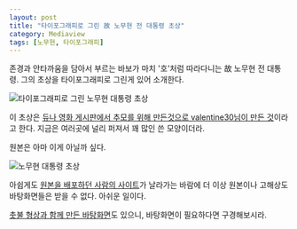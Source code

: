 ```yaml
---
layout: post
title: "타이포그래피로 그린 故 노무현 전 대통령 초상"
category: Mediaview
tags: [노무현, 타이포그래피]
---
```


존경과 안타까움을 담아서 부르는 바보가 마치 '호'처럼 따라다니는 故 노무현 전 대통령.
그의 초상을 타이포그래피로 그린게 있어 소개한다.


![타이포그래피로 그린 노무현 대통령 초상](https://lh5.googleusercontent.com/-uL_6kRKpL2Y/VNYRt7n6fCI/AAAAAAAAO44/o0gMGvMKoDE/s600/nomuhyeon-portrait-typography.jpg "노무현 대통령을 나타내는 말들로 그를 그렸다.")


이 초상은 [듀나 영화 게시판에서 추모를 위해 만든것으로 valentine30님이 만든 것](http://www.djuna.kr/movies/pic_0045.html)이라고 한다.
지금은 여러곳에 널리 퍼져서 꽤 많인 쓴 모양이더라.

원본은 아마 이게 아닐까 싶다.


![노무현 대통령 초상](https://lh4.googleusercontent.com/-DO9asQMBObg/VNYRt9tzuSI/AAAAAAAAO40/fMl7Htgbi58/w250-h290-no/nomuhyeon-portrait.jpg "노무현 대통령의 대표적인 사진 중 하나다.")


아쉽게도 [원본을 배포하던 사람의 사이트](http://eroday.tistory.com/)가 날라가는 바람에 더 이상 원본이나 고해상도 바탕화면들은 받을 수 없다. 아쉬운 일이다.

[촛불 형상과 함께 만든 바탕화면](http://griffin435.tistory.com/111)도 있으니, 바탕화면이 필요하다면 구경해보시라.